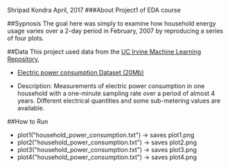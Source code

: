 Shripad Kondra
April, 2017
###About
Project1 of EDA course

##Sypnosis
The goal here was simply to examine how household energy usage varies over a 2-day period in February, 2007 by reproducing a series of four plots. 

##Data
This project used data from the [UC Irvine Machine Learning Repository](http://archive.ics.uci.edu/ml/),
* [Electric power consumption Dataset (20Mb)](https://d396qusza40orc.cloudfront.net/exdata%2Fdata%2Fhousehold_power_consumption.zip)

* Description: Measurements of electric power consumption in one household with a one-minute sampling rate over a period of almost 4 years. 
Different electrical quantities and some sub-metering values are available.

##How to Run
* plot1("household_power_consumption.txt")  -> saves plot1.png
* plot2("household_power_consumption.txt")  -> saves plot2.png
* plot3("household_power_consumption.txt")  -> saves plot3.png
* plot4("household_power_consumption.txt")  -> saves plot4.png
